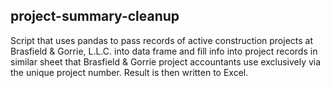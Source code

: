 ## **project-summary-cleanup**
Script that uses pandas to pass records of active construction projects at Brasfield & Gorrie, L.L.C. into data frame and fill info into project records in similar sheet that Brasfield & Gorrie project accountants use exclusively via the unique project number. Result is then written to Excel.
